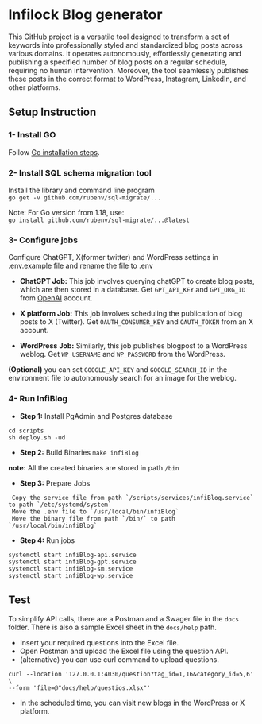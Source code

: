 # Infilock Blog generator
This GitHub project is a versatile tool designed to transform a set of keywords into professionally styled and standardized blog posts across various domains. It operates autonomously, effortlessly generating and publishing a specified number of blog posts on a regular schedule, requiring no human intervention. Moreover, the tool seamlessly publishes these posts in the correct format to WordPress, Instagram, LinkedIn, and other platforms.

## Setup Instruction

### 1- Install GO
Follow [Go installation steps](https://go.dev/doc/install).

### 2- Install SQL schema migration tool
Install the library and command line program\
```go get -v github.com/rubenv/sql-migrate/...```

Note: For Go version from 1.18, use:\
```go install github.com/rubenv/sql-migrate/...@latest```


### 3- Configure jobs
Configure ChatGPT, X(former twitter) and WordPress settings in .env.example file and rename the file to .env

- **ChatGPT Job:** This job involves querying chatGPT to create blog posts, which are then stored in a database.
Get  ```GPT_API_KEY``` and ```GPT_ORG_ID``` from [OpenAI](https://platform.openai.com/ ) account.

- **X platform Job:** This job involves scheduling the publication of blog posts to X (Twitter).
Get ```OAUTH_CONSUMER_KEY``` and ```OAUTH_TOKEN``` from an X account.

- **WordPress Job:** Similarly, this job publishes blogpost to a WordPress weblog.
Get ```WP_USERNAME``` and ```WP_PASSWORD``` from the WordPress.

**(Optional)** you can set ```GOOGLE_API_KEY``` and ```GOOGLE_SEARCH_ID``` in the environment file to autonomously search for an image for the weblog.


### 4- Run InfiBlog
- **Step 1:** Install PgAdmin and Postgres database
```shell
cd scripts
sh deploy.sh -ud
```

- **Step 2:** Build Binaries
```make infiBlog```

**note:** All the created binaries are stored in path `/bin`

- **Step 3:** Prepare Jobs
```
 Copy the service file from path `/scripts/services/infiBlog.service` to path `/etc/systemd/system`
 Move the .env file to `/usr/local/bin/infiBlog`
 Move the binary file from path `/bin/` to path `/usr/local/bin/infiBlog`
```

- **Step 4:** Run jobs
```
systemctl start infiBlog-api.service
systemctl start infiBlog-gpt.service
systemctl start infiBlog-sm.service
systemctl start infiBlog-wp.service
```


## Test
To simplify API calls, there are a Postman and a Swager file in the `docs` folder. There is also a sample Excel sheet in the `docs/help` path.
- Insert your required questions into the Excel file.
- Open Postman and upload the Excel file using the question API.
- (alternative) you can use curl command to upload questions.
```shell
curl --location '127.0.0.1:4030/question?tag_id=1,16&category_id=5,6' \
--form 'file=@"docs/help/questios.xlsx"'
```

- In the scheduled time, you can visit new blogs in the WordPress or X platform.
